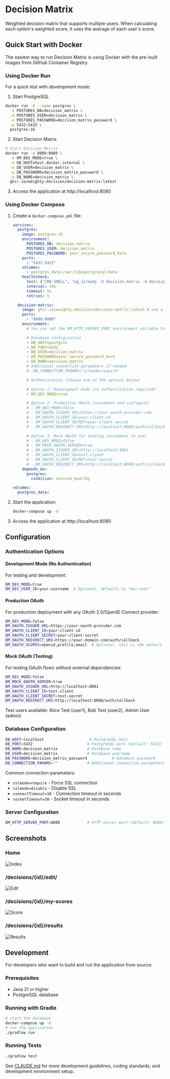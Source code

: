 # Decision Matrix

Weighted decision matrix that supports multiple users. When calculating each option's weighted score, it uses the average of each user's score.

## Quick Start with Docker

The easiest way to run Decision Matrix is using Docker with the pre-built images from GitHub Container Registry.

### Using Docker Run
For a quick test with development mode:
1. Start PostgreSQL
```bash
docker run -d --name postgres \
  -e POSTGRES_DB=decision_matrix \
  -e POSTGRES_USER=decision_matrix \
  -e POSTGRES_PASSWORD=decision_matrix_password \
  -p 5432:5432 \
  postgres:16
```
2. Start Decision Matrix
```bash
# Start Decision Matrix
docker run -p 8080:8080 \
  -e DM_DEV_MODE=true \
  -e DB_HOST=host.docker.internal \
  -e DB_USER=decision_matrix \
  -e DB_PASSWORD=decision_matrix_password \
  -e DB_NAME=decision_matrix \
  ghcr.io/weighty-decision/decision-matrix:latest
```
3. Access the application at http://localhost:8080

### Using Docker Compose 

1. Create a `docker-compose.yml` file:
   ```yaml
   services:
     postgres:
       image: postgres:16
       environment:
         POSTGRES_DB: decision_matrix
         POSTGRES_USER: decision_matrix
         POSTGRES_PASSWORD: your_secure_password_here
       ports:
         - "5432:5432"
       volumes:
         - postgres_data:/var/lib/postgresql/data
       healthcheck:
         test: ["CMD-SHELL", "pg_isready -U decision_matrix -d decision_matrix"]
         interval: 10s
         timeout: 5s
         retries: 5

     decision-matrix:
       image: ghcr.io/weighty-decision/decision-matrix:latest # use a specific version in production for version stability
       ports:
         - "8080:8080"
       environment:
         # You can set the DM_HTTP_SERVER_PORT environment variable to change the HTTP server port
   
         # Database configuration
         - DB_HOST=postgres
         - DB_PORT=5432
         - DB_USER=decision_matrix
         - DB_PASSWORD=your_secure_password_here
         - DB_NAME=decision_matrix
         # Additional connection parameters if needed
         #- DB_CONNECTION_PARAMS="sslmode=require"

         # Authentication (choose one of the options below)

         # Option 1: Development mode (no authentication required)
         - DM_DEV_MODE=true

         # Option 2: Production OAuth (uncomment and configure)
         # - DM_DEV_MODE=false
         # - DM_OAUTH_ISSUER_URL=https://your-oauth-provider.com
         # - DM_OAUTH_CLIENT_ID=your-client-id
         # - DM_OAUTH_CLIENT_SECRET=your-client-secret
         # - DM_OAUTH_REDIRECT_URI=http://localhost:8080/auth/callback

         # Option 3: Mock OAuth for testing (uncomment to use)
         # - DM_DEV_MODE=false
         # - DM_MOCK_OAUTH_SERVER=true
         # - DM_OAUTH_ISSUER_URL=http://localhost:8081
         # - DM_OAUTH_CLIENT_ID=test-client
         # - DM_OAUTH_CLIENT_SECRET=test-secret
         # - DM_OAUTH_REDIRECT_URI=http://localhost:8080/auth/callback
       depends_on:
         postgres:
           condition: service_healthy

   volumes:
     postgres_data:
   ```

2. Start the application:
   ```bash
   docker-compose up -d
   ```

3. Access the application at http://localhost:8080

## Configuration

### Authentication Options

#### Development Mode (No Authentication)
For testing and development:
```bash
DM_DEV_MODE=true
DM_DEV_USER_ID=your-username  # Optional, defaults to "dev-user"
```

#### Production OAuth
For production deployment with any OAuth 2.0/OpenID Connect provider:
```bash
DM_DEV_MODE=false
DM_OAUTH_ISSUER_URL=https://your-oauth-provider.com
DM_OAUTH_CLIENT_ID=your-client-id
DM_OAUTH_CLIENT_SECRET=your-client-secret
DM_OAUTH_REDIRECT_URI=https://your-domain.com/auth/callback
DM_OAUTH_SCOPES=openid,profile,email  # Optional, this is the default
```

#### Mock OAuth (Testing)
For testing OAuth flows without external dependencies:
```bash
DM_DEV_MODE=false
DM_MOCK_OAUTH_SERVER=true
DM_OAUTH_ISSUER_URL=http://localhost:8081
DM_OAUTH_CLIENT_ID=test-client
DM_OAUTH_CLIENT_SECRET=test-secret
DM_OAUTH_REDIRECT_URI=http://localhost:8080/auth/callback
```

Test users available: Alice Test (user1), Bob Test (user2), Admin User (admin)

### Database Configuration

```bash
DB_HOST=localhost                    # PostgreSQL host
DB_PORT=5432                        # PostgreSQL port (default: 5432)
DB_NAME=decision_matrix             # Database name
DB_USER=decision_matrix             # Database username
DB_PASSWORD=decision_matrix_password           # Database password
DB_CONNECTION_PARAMS=""             # Additional connection parameters
```

Common connection parameters:
- `sslmode=require` - Force SSL connection
- `sslmode=disable` - Disable SSL
- `connectTimeout=10` - Connection timeout in seconds
- `socketTimeout=30` - Socket timeout in seconds

### Server Configuration

```bash
DM_HTTP_SERVER_PORT=8080            # HTTP server port (default: 8080)
```

## Screenshots
### Home
![Index](docs/resources/index.png)
### /decisions/{id}/edit/
![Edit](docs/resources/edit.png)
### /decisions/{id}/my-scores
![Score](docs/resources/score.png)
### /decisions/{id}/results
![Results](docs/resources/results.png)

## Development

For developers who want to build and run the application from source:

### Prerequisites
- Java 21 or higher
- PostgreSQL database

### Running with Gradle
```bash
# start the database
docker-compose up -d
# run the application
./gradlew run
```

### Running Tests
```bash
./gradlew test
```

See [CLAUDE.md](CLAUDE.md) for more development guidelines, coding standards, and development environment setup.
